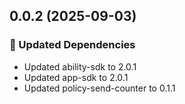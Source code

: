 ## 0.0.2 (2025-09-03)

### 🧱 Updated Dependencies

- Updated ability-sdk to 2.0.1
- Updated app-sdk to 2.0.1
- Updated policy-send-counter to 0.1.1
